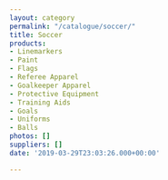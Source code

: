 ```yaml
---
layout: category
permalink: "/catalogue/soccer/"
title: Soccer
products:
- Linemarkers
- Paint
- Flags
- Referee Apparel
- Goalkeeper Apparel
- Protective Equipment
- Training Aids
- Goals
- Uniforms
- Balls
photos: []
suppliers: []
date: '2019-03-29T23:03:26.000+00:00'

---
```


